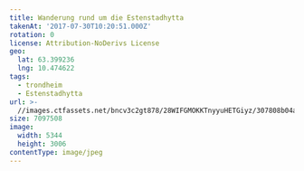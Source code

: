 ```yaml
---
title: Wanderung rund um die Estenstadhytta
takenAt: '2017-07-30T10:20:51.000Z'
rotation: 0
license: Attribution-NoDerivs License
geo:
  lat: 63.399236
  lng: 10.474622
tags:
  - trondheim
  - Estenstadhytta
url: >-
  //images.ctfassets.net/bncv3c2gt878/28WIFGMOKKTnyyuHETGiyz/307808b04acabbb61f520b8d689e7fb0/wanderung-rund-um-die-estenstadhytta_36131665621_o
size: 7097508
image:
  width: 5344
  height: 3006
contentType: image/jpeg
---
```


